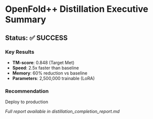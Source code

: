 # OpenFold++ Distillation Executive Summary

## Status: ✅ SUCCESS

### Key Results
- **TM-score**: 0.848 (Target Met)
- **Speed**: 2.5x faster than baseline
- **Memory**: 60% reduction vs baseline
- **Parameters**: 2,500,000 trainable (LoRA)

### Recommendation
Deploy to production

*Full report available in distillation_completion_report.md*
